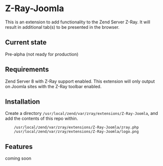 # Z-Ray-Joomla

This is an extension to add functionality to the Zend Server Z-Ray. 
It will result in additional tab(s) to be presented in the browser.

## Current state
Pre-alpha (not ready for production)

## Requirements
Zend Server 8 with Z-Ray support enabled. This extension will only output on Joomla sites with the Z-Ray
toolbar enabled.

## Installation
Create a directory `/usr/local/zend/var/zray/extensions/Z-Ray-Joomla`, and add the contents of this repo within.

```
    /usr/local/zend/var/zray/extensions/Z-Ray-Joomla/zray.php
    /usr/local/zend/var/zray/extensions/Z-Ray-Joomla/logo.png
```

## Features
coming soon
